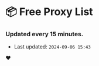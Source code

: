 # :package: Free Proxy List
### Updated every 15 minutes.

- Last updated: `2024-09-06 15:43`

:heart:
